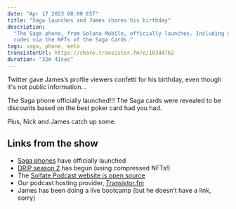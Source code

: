 ```yaml
---
date: "Apr 17 2023 08:00 EST"
title: "Saga launches and James shares his birthday"
description:
  "The Saga phone, from Solana Mobile, officially launches. Including discount
  codes via the NFTs of the Saga Cards."
tags: saga, phone, meta
transistorUrl: https://share.transistor.fm/e/103d4762
duration: "32m 41sec"
---
```


Twitter gave James’s profile viewers confetti for his birthday, even though it's
not public information...

The Saga phone officially launched!!! The Saga cards were revealed to be
discounts based on the best poker card had you had.

Plus, Nick and James catch up some.

## Links from the show

- [Saga phones](https://solanamobile.com) have officially launched
- [DRIP season 2](https://drip.haus) has begun (using compressed NFTs!)
- The
  [Solfate Podcast website is open source](https://github.com/nickfrosty/solfate)
- Our podcast hosting provider, [Transistor.fm](http://Transistor.fm)
- James has been doing a live bootcamp (but he doesn’t have a link, sorry)
